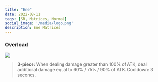 ```yaml
---
title: "Ene"
date: 2022-08-11
tags: [SR, Matrices, Normal]
social_image: '/media/logo.png'
description: Ene Matrices
---
```

### Overload

![](https://i.postimg.cc/YCFmHQVR/Ene-m.png)

> **3-piece:** When dealing damage greater than 100% of ATK, deal additional damage equal to 60% / 75% / 90% of ATK. Cooldown: 3 seconds.